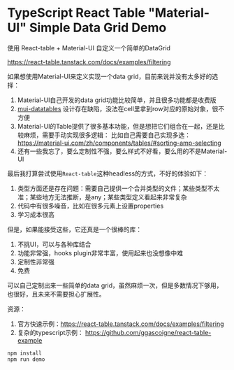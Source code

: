 TypeScript React Table "Material-UI" Simple Data Grid Demo
============================================

使用 React-table + Material-UI 自定义一个简单的DataGrid

https://react-table.tanstack.com/docs/examples/filtering

如果想使用Material-UI来定义实现一个data grid，目前来说并没有太多好的选择：

1. Material-UI自己开发的data grid功能比较简单，并且很多功能都是收费版
2. [mui-datatables](https://github.com/gregnb/mui-datatables) 设计存在缺陷，没法在cell里拿到row对应的原始对象，很不方便
3. Material-UI的Table提供了很多基本功能，但是想把它们组合在一起，还是比较麻烦，需要手动实现很多逻辑：
   比如自己需要自己实现多选：https://material-ui.com/zh/components/tables/#sorting-amp-selecting
4. 还有一些我忘了，要么定制性不强，要么样式不好看，要么用的不是Material-UI

最后我打算尝试使用`React-table`这种headless的方式，不好的体验如下：

1. 类型方面还是存在问题：需要自己提供一个合并类型的文件；某些类型不太准；某些地方无法推断，是any；某些类型定义看起来非常复杂
2. 代码中有很多噪音，比如在很多元素上设置properties
3. 学习成本很高

但是，如果能接受这些，它还真是一个很棒的库：

1. 不挑UI，可以与各种库结合
2. 功能非常强，hooks plugin非常丰富，使用起来也没想像中难
3. 定制性非常强
4. 免费

可以自己定制出来一些简单的data grid，虽然麻烦一次，但是多数情况下够用，也很好，且未来不需要担心扩展性。

资源：

1. 官方快速示例：https://react-table.tanstack.com/docs/examples/filtering
1. 复杂的typescript示例： https://github.com/ggascoigne/react-table-example

```
npm install
npm run demo
```

